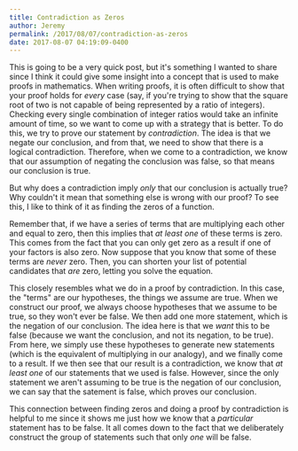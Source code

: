 ```yaml
---
title: Contradiction as Zeros
author: Jeremy
permalink: /2017/08/07/contradiction-as-zeros
date: 2017-08-07 04:19:09-0400
---
```


This is going to be a very quick post, but it's something I wanted to share since I think it could give some insight into a concept that is used to make proofs in mathematics. When writing proofs, it is often difficult to show that your proof holds for *every* case (say, if you're trying to show that the square root of two is not capable of being represented by a ratio of integers). Checking every single combination of integer ratios would take an infinite amount of time, so we want to come up with a strategy that is better. To do this, we try to prove our statement by *contradiction*. The idea is that we negate our conclusion, and from that, we need to show that there is a logical contradiction. Therefore, when we come to a contradiction, we know that our assumption of negating the conclusion was false, so that means our conclusion is true.

But why does a contradiction imply *only* that our conclusion is actually true? Why couldn't it mean that something else is wrong with our proof? To see this, I like to think of it as finding the zeros of a function.

Remember that, if we have a series of terms that are multiplying each other and equal to zero, then this implies that *at least one* of these terms is zero. This comes from the fact that you can only get zero as a result if one of your factors is also zero. Now suppose that you know that some of these terms are *never* zero. Then, you can shorten your list of potential candidates that *are* zero, letting you solve the equation.

This closely resembles what we do in a proof by contradiction. In this case, the "terms" are our hypotheses, the things we assume are true. When we construct our proof, we always choose hypotheses that we assume to be true, so they won't ever be false. We then add one more statement, which is the negation of our conclusion. The idea here is that we *want* this to be false (because we want the conclusion, and not its negation, to be true). From here, we simply use these hypotheses to generate new statements (which is the equivalent of multiplying in our analogy), and we finally come to a result. If we then see that our result is a contradiction, we know that *at least one* of our statements that we used is false. However, since the only statement we aren't assuming to be true is the negation of our conclusion, we can say that the satement is false, which proves our conclusion.

This connection between finding zeros and doing a proof by contradiction is helpful to me since it shows me just how we know that a *particular* statement has to be false. It all comes down to the fact that we deliberately construct the group of statements such that only *one* will be false.